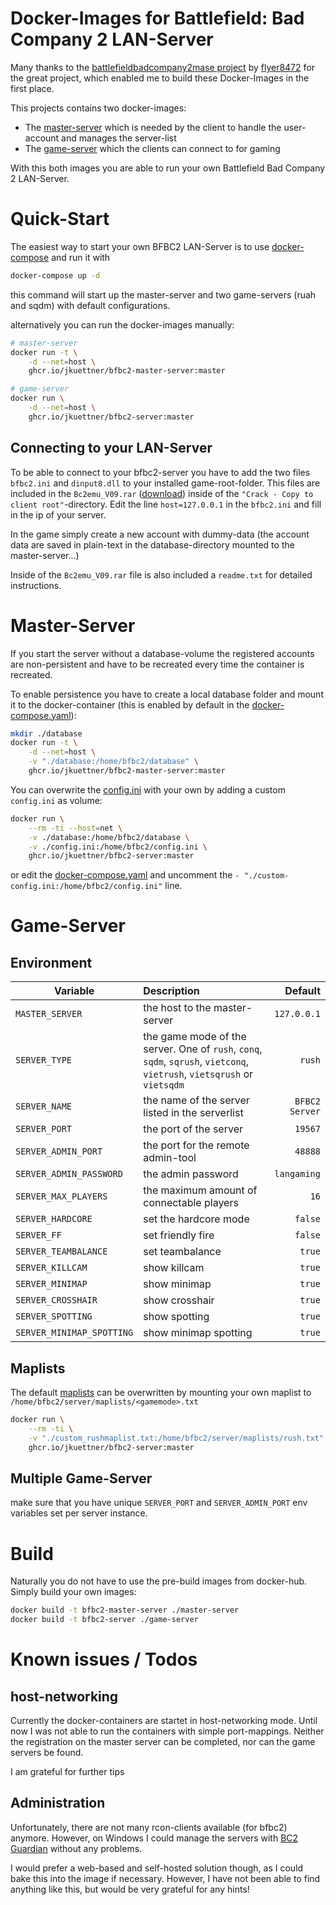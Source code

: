 # Docker-Images for Battlefield: Bad Company 2 LAN-Server

Many thanks to the [battlefieldbadcompany2mase project](https://sourceforge.net/projects/battlefieldbadcompany2mase/) by [flyer8472](https://sourceforge.net/u/flyer8472/profile/) for the great project, which enabled me to build these Docker-Images in the first place.

This projects contains two docker-images:
- The [master-server](#Master-Server) which is needed by the client to handle the user-account and manages the server-list
- The [game-server](#Game-Server) which the clients can connect to for gaming

With this both images you are able to run your own Battlefield Bad Company 2 LAN-Server.

# Quick-Start

The easiest way to start your own BFBC2 LAN-Server is to use [docker-compose](https://docs.docker.com/compose/install/) and run it with

```sh
docker-compose up -d
```

this command will start up the master-server and two game-servers (ruah and sqdm) with default configurations.

alternatively you can run the docker-images manually:

```sh
# master-server
docker run -t \
    -d --net=host \
    ghcr.io/jkuettner/bfbc2-master-server:master

# game-server
docker run \
    -d --net=host \
    ghcr.io/jkuettner/bfbc2-server:master
```

## Connecting to your LAN-Server

To be able to connect to your bfbc2-server you have to add the two files `bfbc2.ini` and `dinput8.dll` to your installed game-root-folder. This files are included in the `Bc2emu_V09.rar` ([download](https://sourceforge.net/projects/battlefieldbadcompany2mase/files/Bc2emu_V09.rar/download)) inside of the `"Crack - Copy to client root"`-directory.
Edit the line `host=127.0.0.1` in the `bfbc2.ini` and fill in the ip of your server.

In the game simply create a new account with dummy-data (the account data are saved in plain-text in the database-directory mounted to the master-server...)

Inside of the `Bc2emu_V09.rar` file is also included a `readme.txt` for detailed instructions.

# Master-Server

If you start the server without a database-volume the registered accounts are non-persistent and have to be recreated every time the container is recreated.

To enable persistence you have to create a local database folder and mount it to the docker-container (this is enabled by default in the [docker-compose.yaml](./docker-compose.yaml)):

```sh
mkdir ./database
docker run -t \
    -d --net=host \
    -v "./database:/home/bfbc2/database" \
    ghcr.io/jkuettner/bfbc2-master-server:master
```

You can overwrite the [config.ini](./master-server/config.ini) with your own by adding a custom `config.ini` as volume:

```sh
docker run \
    --rm -ti --host=net \
    -v ./database:/home/bfbc2/database \
    -v ./config.ini:/home/bfbc2/config.ini \
    ghcr.io/jkuettner/bfbc2-server:master
```

or edit the [docker-compose.yaml](./docker-compose.yaml) and uncomment the `- "./custom-config.ini:/home/bfbc2/config.ini"` line.

# Game-Server

## Environment

| Variable | Description | Default |
| ------------- |:-------------| -----:|
| `MASTER_SERVER`| the host to the master-server | `127.0.0.1` |
| `SERVER_TYPE`| the game mode of the server. One of `rush`, `conq`, `sqdm`, `sqrush`, `vietconq`, `vietrush`, `vietsqrush` or `vietsqdm` | `rush` |
| `SERVER_NAME`| the name of the server listed in the serverlist | `BFBC2 Server` |
| `SERVER_PORT`| the port of the server | `19567` |
| `SERVER_ADMIN_PORT`| the port for the remote admin-tool | `48888` |
| `SERVER_ADMIN_PASSWORD`| the admin password | `langaming` |
| `SERVER_MAX_PLAYERS`| the maximum amount of connectable players | `16` |
| `SERVER_HARDCORE`| set the hardcore mode | `false` |
| `SERVER_FF`| set friendly fire | `false` |
| `SERVER_TEAMBALANCE`| set teambalance | `true` |
| `SERVER_KILLCAM`| show killcam | `true` |
| `SERVER_MINIMAP`| show minimap | `true` |
| `SERVER_CROSSHAIR`| show crosshair | `true` |
| `SERVER_SPOTTING`| show spotting | `true` |
| `SERVER_MINIMAP_SPOTTING`| show minimap spotting | `true` |

## Maplists

The default [maplists](./game-server/maplists) can be overwritten by mounting your own maplist to `/home/bfbc2/server/maplists/<gamemode>.txt`

```sh
docker run \
    --rm -ti \
    -v "./custom_rushmaplist.txt:/home/bfbc2/server/maplists/rush.txt" \
    ghcr.io/jkuettner/bfbc2-server:master
```

## Multiple Game-Server

make sure that you have unique `SERVER_PORT` and `SERVER_ADMIN_PORT` env variables set per server instance.

# Build

Naturally you do not have to use the pre-build images from docker-hub. Simply build your own images:

```sh
docker build -t bfbc2-master-server ./master-server
docker build -t bfbc2-server ./game-server
```

# Known issues / Todos

## host-networking

Currently the docker-containers are startet in host-networking mode. Until now I was not able to run the containers with simple port-mappings. Neither the registration on the master server can be completed, nor can the game servers be found.

I am grateful for further tips

## Administration

Unfortunately, there are not many rcon-clients available (for bfbc2) anymore. However, on Windows I could manage the servers with [BC2 Guardian](https://g4g.pl/bc2guardian) without any problems.

I would prefer a web-based and self-hosted solution though, as I could bake this into the image if necessary. However, I have not been able to find anything like this, but would be very grateful for any hints!
